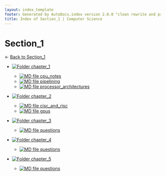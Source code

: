```yaml
---
layout: index_template
footer: Generated by AutoDocs.index version 2.0.0 "clean rewrite and preprocessing" ⓒ Starwort, 2020
title: Index of Section_1 | Computer Science
---
```


# Section_1

← [Back to Section_1](..)

- [![Folder](https://starwort.github.io/computer-science/icon-folder.png) chapter_1](Paper_1/section_1/chapter_1)
  - [![MD file](https://img.icons8.com/windows/512/4a90e2/regular-document.png) cpu_notes](Paper_1/section_1/chapter_1/cpu_notes.md)
  - [![MD file](https://img.icons8.com/windows/512/4a90e2/regular-document.png) pipelining](Paper_1/section_1/chapter_1/pipelining.md)
  - [![MD file](https://img.icons8.com/windows/512/4a90e2/regular-document.png) processor_architectures](Paper_1/section_1/chapter_1/processor_architectures.md)

- [![Folder](https://starwort.github.io/computer-science/icon-folder.png) chapter_2](Paper_1/section_1/chapter_2)
  - [![MD file](https://img.icons8.com/windows/512/4a90e2/regular-document.png) cisc_and_risc](Paper_1/section_1/chapter_2/cisc_and_risc.md)
  - [![MD file](https://img.icons8.com/windows/512/4a90e2/regular-document.png) gpus](Paper_1/section_1/chapter_2/gpus.md)

- [![Folder](https://starwort.github.io/computer-science/icon-folder.png) chapter_3](Paper_1/section_1/chapter_3)
  - [![MD file](https://img.icons8.com/windows/512/4a90e2/regular-document.png) questions](Paper_1/section_1/chapter_3/questions.md)

- [![Folder](https://starwort.github.io/computer-science/icon-folder.png) chapter_4](Paper_1/section_1/chapter_4)
  - [![MD file](https://img.icons8.com/windows/512/4a90e2/regular-document.png) questions](Paper_1/section_1/chapter_4/questions.md)

- [![Folder](https://starwort.github.io/computer-science/icon-folder.png) chapter_5](Paper_1/section_1/chapter_5)
  - [![MD file](https://img.icons8.com/windows/512/4a90e2/regular-document.png) questions](Paper_1/section_1/chapter_5/questions.md)

